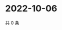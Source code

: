 # 2022-10-06

共 0 条

<!-- BEGIN WEIBO -->
<!-- 最后更新时间 Thu Oct 06 2022 02:34:14 GMT+0800 (China Standard Time) -->

<!-- END WEIBO -->
